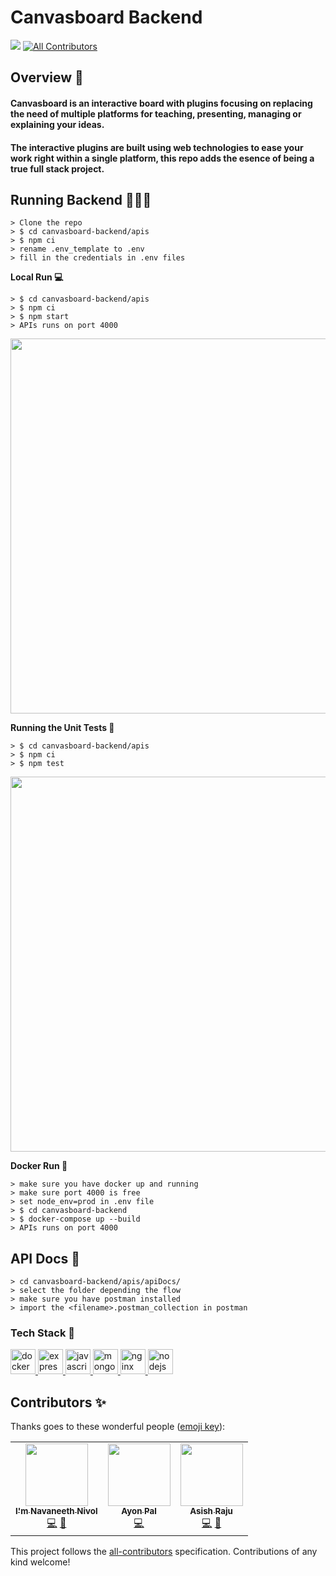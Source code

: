 # Canvasboard Backend

<!-- ALL-CONTRIBUTORS-BADGE:START - Do not remove or modify this section -->

<img src="https://img.shields.io/badge/We%20❤-NodeJS-green?style=for-the-badge"> [![All Contributors](https://img.shields.io/badge/all_contributors-3-orange.svg?style=for-the-badge)](#contributors-)

<!-- ALL-CONTRIBUTORS-BADGE:END -->

## Overview 👀

#### Canvasboard is an interactive board with plugins focusing on replacing the need of multiple platforms for teaching, presenting, managing or explaining your ideas.

#### The interactive plugins are built using web technologies to ease your work right within a single platform, this repo adds the esence of being a true full stack project.

## Running Backend 🏃🏻‍♂️

```
> Clone the repo
> $ cd canvasboard-backend/apis
> $ npm ci
> rename .env_template to .env
> fill in the credentials in .env files
```

**Local Run 💻**

```
> $ cd canvasboard-backend/apis
> $ npm ci
> $ npm start
> APIs runs on port 4000
```
<img src="https://user-images.githubusercontent.com/20599925/138544885-5fa7ec30-e1ca-4ec6-98c9-6d72a406259a.png" width="600"/>

**Running the Unit Tests 
🔧**
```
> $ cd canvasboard-backend/apis
> $ npm ci
> $ npm test
```
<img src = "https://media.discordapp.net/attachments/845744017056858172/976570039614451832/Screenshot_from_2022-05-19_01-08-41.png" width="600"/>



**Docker Run 🚢**

```
> make sure you have docker up and running
> make sure port 4000 is free
> set node_env=prod in .env file
> $ cd canvasboard-backend
> $ docker-compose up --build
> APIs runs on port 4000
```

## API Docs 📘

```
> cd canvasboard-backend/apis/apiDocs/
> select the folder depending the flow
> make sure you have postman installed
> import the <filename>.postman_collection in postman
```

### Tech Stack 🧐

<p align="left"> <a href="https://www.docker.com/" target="_blank"> <img src="https://devicons.github.io/devicon/devicon.git/icons/docker/docker-original-wordmark.svg" alt="docker" width="40" height="40"/> </a> <a href="https://expressjs.com" target="_blank"> <img src="https://devicons.github.io/devicon/devicon.git/icons/express/express-original-wordmark.svg" alt="express" width="40" height="40"/> </a> <a href="https://developer.mozilla.org/en-US/docs/Web/JavaScript" target="_blank"> <img src="https://devicons.github.io/devicon/devicon.git/icons/javascript/javascript-original.svg" alt="javascript" width="40" height="40"/> </a> <a href="https://www.mongodb.com/" target="_blank"> <img src="https://devicons.github.io/devicon/devicon.git/icons/mongodb/mongodb-original-wordmark.svg" alt="mongodb" width="40" height="40"/> </a> <a href="https://www.nginx.com" target="_blank"> <img src="https://devicons.github.io/devicon/devicon.git/icons/nginx/nginx-original.svg" alt="nginx" width="40" height="40"/> </a> <a href="https://nodejs.org" target="_blank"> <img src="https://devicons.github.io/devicon/devicon.git/icons/nodejs/nodejs-original-wordmark.svg" alt="nodejs" width="40" height="40"/> </a> </p>

## Contributors ✨

Thanks goes to these wonderful people ([emoji key](https://allcontributors.org/docs/en/emoji-key)):

<!-- ALL-CONTRIBUTORS-LIST:START - Do not remove or modify this section -->
<!-- prettier-ignore-start -->
<!-- markdownlint-disable -->
<table>
  <tr>
    <td align="center"><a href="https://github.com/NavaneethNivol"><img src="https://avatars0.githubusercontent.com/u/33155848?v=4" width="100px;" alt=""/><br /><sub><b>I'm Navaneeth Nivol</b></sub></a><br /><a href="https://github.com/Canvasbird/canvasboard-backend/commits?author=NavaneethNivol" title="Code">💻</a> <a href="#maintenance-AsishRaju" title="Maintenance">🚧</a></td>
    <td align="center"><a href="https://github.com/AyonPal"><img src="https://avatars3.githubusercontent.com/u/17457713?v=4" width="100px;" alt=""/><br /><sub><b>Ayon Pal</b></sub></a><br /><a href="https://github.com/Canvasbird/canvasboard-backend/commits?author=AyonPal" title="Code">💻</a></td>
    <td align="center"><a href="https://github.com/AsishRaju"><img src="https://avatars0.githubusercontent.com/u/41658324?v=4" width="100px;" alt=""/><br /><sub><b>Asish Raju</b></sub></a><br /><a href="https://github.com/Canvasbird/canvasboard-backend/commits?author=AsishRaju" title="Code">💻</a> <a href="#maintenance-AsishRaju" title="Maintenance">🚧</a></td>
  </tr>
</table>

<!-- markdownlint-enable -->
<!-- prettier-ignore-end -->

<!-- ALL-CONTRIBUTORS-LIST:END -->

This project follows the [all-contributors](https://github.com/all-contributors/all-contributors) specification. Contributions of any kind welcome!
